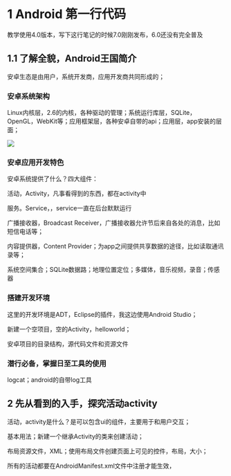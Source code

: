 # 1 Android 第一行代码

教学使用4.0版本，写下这行笔记的时候7.0刚刚发布，6.0还没有完全普及

## 1.1 了解全貌，Android王国简介

安卓生态是由用户，系统开发商，应用开发商共同形成的；

### 安卓系统架构

Linux内核层，2.6的内核，各种驱动的管理；系统运行库层，SQLite，OpenGL，WebKit等；应用框架层，各种安卓自带的api；应用层，app安装的层面；

![](http://ww2.sinaimg.cn/large/8d6a2535gw1f9zsjt043mj20p30k9grg.jpg)

### 安卓应用开发特色

安卓系统提供了什么？四大组件：

活动，Activity，凡事看得到的东西，都在activity中

服务。Service，，service一直在后台默默运行

广播接收器，Broadcast Receiver，广播接收器允许节后来自各处的消息，比如短信电话等；

内容提供器，Content Provider；为app之间提供共享数据的途径，比如读取通讯录等；

系统空间集合；SQLite数据路；地理位置定位；多媒体，音乐视频，录音；传感器

### 搭建开发环境

这里的开发环境是ADT，Eclipse的插件，我这边使用Android Studio；

新建一个空项目，空的Activity，helloworld；

安卓项目的目录结构，源代码文件和资源文件

### 潜行必备，掌握日至工具的使用

logcat；android的自带log工具

## 2 先从看到的入手，探究活动activity

活动，activity是什么？是可以包含ui的组件，主要用于和用户交互；

基本用法；新建一个继承Activity的类来创建活动；

布局资源文件，XML；使用布局文件创建页面上可见的控件，布局，大小；

所有的活动都要在AndroidManifest.xml文件中注册才能生效，
